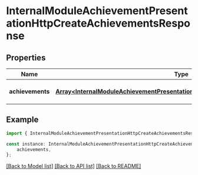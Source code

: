 # InternalModuleAchievementPresentationHttpCreateAchievementsResponse


## Properties

Name | Type | Description | Notes
------------ | ------------- | ------------- | -------------
**achievements** | [**Array&lt;InternalModuleAchievementPresentationHttpCreateAchievementOneResponse&gt;**](InternalModuleAchievementPresentationHttpCreateAchievementOneResponse.md) |  | [optional] [default to undefined]

## Example

```typescript
import { InternalModuleAchievementPresentationHttpCreateAchievementsResponse } from 'not-games-sdk-public';

const instance: InternalModuleAchievementPresentationHttpCreateAchievementsResponse = {
    achievements,
};
```

[[Back to Model list]](../README.md#documentation-for-models) [[Back to API list]](../README.md#documentation-for-api-endpoints) [[Back to README]](../README.md)
